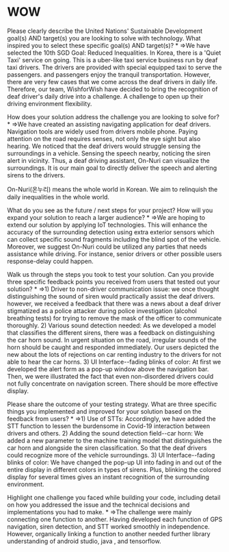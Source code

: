 # WOW
Please clearly describe the United Nations' Sustainable Development goal(s) AND target(s) you are looking to solve with technology. What inspired you to select these specific goal(s) AND target(s)? *
=>We have selected the 10th SGD Goal:  Reduced Inequalities. 
In Korea, there is a 'Quiet Taxi' service on going. This is a uber-like taxi service business  run by deaf taxi drivers. The drivers are provided with special equipped taxi to serve the passengers. and passengers enjoy the tranquil transportation. 
However, there are very few cases that we come across the deaf drivers in daily life. Therefore, our team, WishforWish have decided to bring the recognition of deaf driver's daily drive into a challenge. A challenge to open up their driving environment flexibility.

How does your solution address the challenge you are looking to solve for? *
=>We have created an assisting navigating application for deaf drivers. Navigation tools are widely used from drivers mobile phone. 
Paying attention on the road requires senses, not only the eye sight but also hearing. We noticed that the deaf drivers would struggle sensing the surroundings in a vehicle. Sensing the speech nearby, noticing the siren alert in vicinity. Thus, a deaf driving assistant, On-Nuri can visualize the surroundings. It is our main goal to directly deliver the speech and alerting sirens to the drivers. 

On-Nuri(온누리) means the whole world in Korean. We aim to relinquish the daily inequalities in the whole world. 

What do you see as the future / next steps for your project? How will you expand your solution to reach a larger audience? *
=>We are hoping to extend our solution by applying IoT technologies.
 This will enhance the accuracy of the surrounding detection using extra exterior sensors which can collect specific sound fragments including the blind spot of the vehicle. 
Moreover, we suggest On-Nuri could be utilized any parties that needs assistance while driving. For instance, senior drivers or other possible users response-delay could happen. 

Walk us through the steps you took to test your solution. Can you provide three specific feedback points you received from users that tested out your solution? *
=>1) Driver to non-driver communication issue: we once thought distinguishing the sound of siren would practically assist the deaf drivers. however, we received a feedback that there was a news about a deaf driver stigmatized as a police attacker during police investigation (alcohol breathing tests) for trying to remove the mask of the officer to communicate thoroughly. 
2) Various sound detection needed: As we developed a model that classifies the different sirens, there was a feedback on distinguishing the car horn sound. In urgent situation on the road, irregular sounds of the horn should be caught and responded immediately.  Our users depicted the new about the lots of rejections on car renting industry to the drivers for not able to hear the car horns. 
3) UI Interface--fading blinks of color: At first we developed the alert form as a pop-up window above the navigation bar. Then, we were illustrated the fact that even non-disordered drivers could not fully concentrate on navigation screen. There should be more effective display.

Please share the outcome of your testing strategy. What are three specific things you implemented and improved for your solution based on the feedback from users? *
=>1) Use of STTs: Accordingly, we have added the STT function to lessen the burdensome in Covid-19 interaction between drivers and others.
2) Adding the sound detection field--car horn: We added a new parameter to the machine training model that distinguishes the car horn and alongside the siren classification.
So that the deaf drivers could recognize more of the vehicle surroundings.
3) UI Interface--fading blinks of color: We have changed the pop-up UI into fading in and out of the entire display in different colors in types of sirens. Plus, blinking the colored display for several times gives an instant recognition of the surrounding environment.

Highlight one challenge you faced while building your code, including detail on how you addressed the issue and the technical decisions and implementations you had to make. *
=>The challenge were mainly connecting one function to another. Having developed each function of GPS navigation, siren detection, and STT worked smoothly in independence. However, organically linking a function to another needed further library understanding of android studio, java , and tensorflow. 
